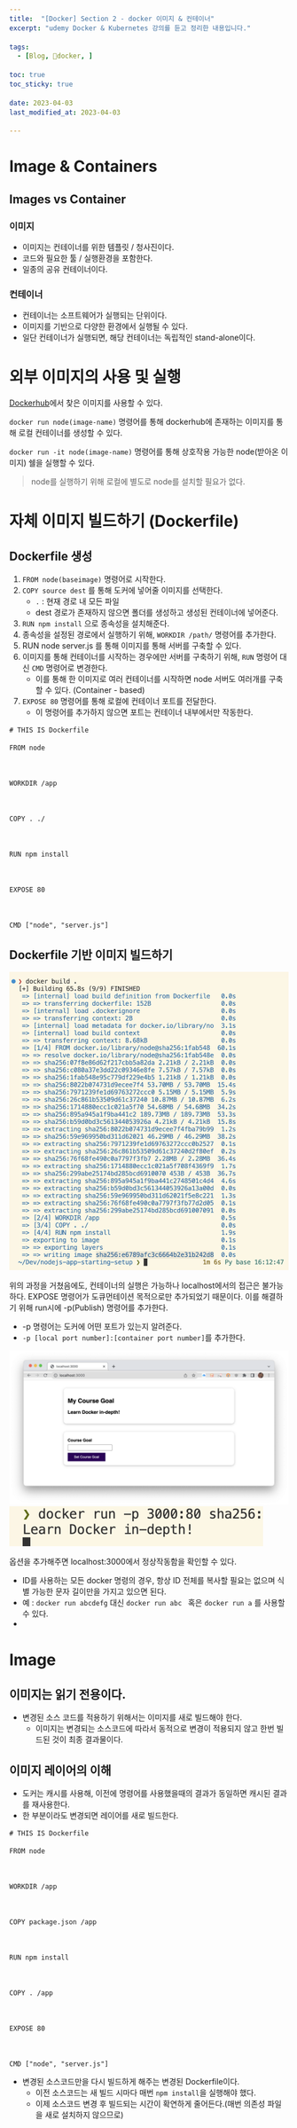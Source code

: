 ```yaml
---
title:  "[Docker] Section 2 - docker 이미지 & 컨테이너"
excerpt: "udemy Docker & Kubernetes 강의를 듣고 정리한 내용입니다."

tags:
  - [Blog, docker, ]

toc: true
toc_sticky: true
 
date: 2023-04-03
last_modified_at: 2023-04-03

---
```


# Image & Containers

## Images vs Container

### 이미지
- 이미지는 컨테이너를 위한 템플릿 / 청사진이다.
- 코드와 필요한 툴 / 실행환경을 포함한다.
- 일종의 공유 컨테이너이다.

### 컨테이너
- 컨테이너는 소프트웨어가 실행되는 단위이다.
- 이미지를 기반으로 다양한 환경에서 실행될 수 있다.
- 일단 컨테이너가 실행되면, 해당 컨테이너는 독립적인 stand-alone이다.

# 외부 이미지의 사용 및 실행

[Dockerhub](https://hub.docker.com)에서 찾은 이미지를 사용할 수 있다.

`docker run node(image-name)` 명령어를 통해 dockerhub에 존재하는 이미지를 통해 로컬 컨테이너를 생성할 수 있다.

`docker run -it node(image-name)` 명령어를 통해 상호작용 가능한 node(받아온 이미지) 쉘을 실행할 수 있다.

> node를 실행하기 위해 로컬에 별도로 node를 설치할 필요가 없다.

# 자체 이미지 빌드하기 (Dockerfile)

## Dockerfile 생성

1. `FROM node(baseimage)` 명령어로 시작한다.
2. `COPY source dest` 를 통해 도커에 넣어줄 이미지를 선택한다. 
	-  `.` : 현재 경로 내 모든 파일
	- dest 경로가 존재하지 않으면 폴더를 생성하고 생성된 컨테이너에 넣어준다.
3. `RUN npm install` 으로 종속성을 설치해준다.
4. 종속성을 설정된 경로에서 실행하기 위해, `WORKDIR /path/` 명령어를 추가한다.
5. RUN node server.js 를 통해 이미지를 통해 서버를 구축할 수 있다.
6. 이미지를 통해 컨테이너를 시작하는 경우에만 서버를 구축하기 위해, `RUN` 명령어 대신 `CMD` 명령어로 변경한다.
	- 이를 통해 한 이미지로 여러 컨테이너를 시작하면 node 서버도 여러개를 구축할 수 있다. (Container - based)
7. `EXPOSE 80` 명령어를 통해 로컬에 컨테이너 포트를 전달한다.
	- 이 명령어를 추가하지 않으면 포트는 컨테이너 내부에서만 작동한다.

```
# THIS IS Dockerfile

FROM node

  

WORKDIR /app

  

COPY . ./

  

RUN npm install

  

EXPOSE 80

  

CMD ["node", "server.js"]
```

## Dockerfile 기반 이미지 빌드하기

![](/attatchments/dockerbuilds2.png)

위의 과정을 거쳤음에도, 컨테이너의 실행은 가능하나 localhost에서의 접근은 불가능하다.
EXPOSE 명령어가 도큐먼테이션 목적으로만 추가되었기 때문이다. 이를 해결하기 위해 run시에 -p(Publish) 명령어를 추가한다.

- -p 명령어는 도커에 어떤 포트가 있는지 알려준다.
- `-p [local port number]:[container port number]`를 추가한다.

![](/attatchments/dockerlocalhosts2.png)
![](/attatchments/dockerruns2.png)

옵션을 추가해주면 localhost:3000에서 정상작동함을 확인할 수 있다.

- ID를 사용하는 모든 docker 명령의  경우, 항상 ID 전체를 복사할 필요는 없으며 식별 가능한 문자 길이만을 가지고 있으면 된다.
- 예 : `docker run abcdefg` 대신 `docker run abc ` 혹은 `docker run a` 를 사용할 수 있다.
- 

# Image

## 이미지는 읽기 전용이다.

- 변경된 소스 코드를 적용하기 위해서는 이미지를 새로 빌드해야 한다.
	- 이미지는 변경되는 소스코드에 따라서 동적으로 변경이 적용되지 않고 한번 빌드된 것이 최종 결과물이다.

## 이미지 레이어의 이해

- 도커는 캐시를 사용해, 이전에 명령어를 사용했을때의 결과가 동일하면 캐시된 결과를 재사용한다.
- 한 부분이라도 변경되면 레이어를 새로 빌드한다.

```
# THIS IS Dockerfile

FROM node

  

WORKDIR /app

  

COPY package.json /app

  

RUN npm install

  

COPY . /app

  

EXPOSE 80

  

CMD ["node", "server.js"]
```

- 변경된 소스코드만을 다시 빌드하게 해주는 변경된 Dockerfile이다.
	- 이전 소스코드는 새 빌드 시마다 매번 `npm install`을 실행해야 했다.
	- 이제 소스코드 변경 후 빌드되는 시간이 확연하게 줄어든다.(매번 의존성 파일을 새로 설치하지 않으므로)